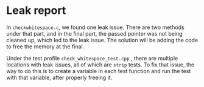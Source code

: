 # Leak report

In `checkwhitespace.c`, we found one leak issue. There are two methods under that part, and in the final part, the passed pointer was not being cleaned up, which led to the leak issue. The solution will be adding the code to free the memory at the final.

Under the test profile `check_whitespace_test.cpp` , there are multiple locations with leak issues, all of which are `strip` tests. To fix that issue, the way to do this is to create a variable in each test function and run the test with that variable, after properly freeing it.
